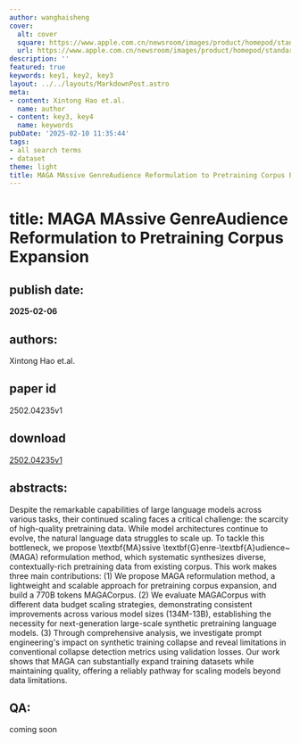 ```yaml
---
author: wanghaisheng
cover:
  alt: cover
  square: https://www.apple.com.cn/newsroom/images/product/homepod/standard/Apple-HomePod-hero-230118_big.jpg.large_2x.jpg
  url: https://www.apple.com.cn/newsroom/images/product/homepod/standard/Apple-HomePod-hero-230118_big.jpg.large_2x.jpg
description: ''
featured: true
keywords: key1, key2, key3
layout: ../../layouts/MarkdownPost.astro
meta:
- content: Xintong Hao et.al.
  name: author
- content: key3, key4
  name: keywords
pubDate: '2025-02-10 11:35:44'
tags:
- all search terms
- dataset
theme: light
title: MAGA MAssive GenreAudience Reformulation to Pretraining Corpus Expansion
---
```


# title: MAGA MAssive GenreAudience Reformulation to Pretraining Corpus Expansion 
## publish date: 
**2025-02-06** 
## authors: 
  Xintong Hao et.al. 
## paper id
2502.04235v1
## download
[2502.04235v1](http://arxiv.org/abs/2502.04235v1)
## abstracts:
Despite the remarkable capabilities of large language models across various tasks, their continued scaling faces a critical challenge: the scarcity of high-quality pretraining data. While model architectures continue to evolve, the natural language data struggles to scale up. To tackle this bottleneck, we propose \textbf{MA}ssive \textbf{G}enre-\textbf{A}udience~(MAGA) reformulation method, which systematic synthesizes diverse, contextually-rich pretraining data from existing corpus. This work makes three main contributions: (1) We propose MAGA reformulation method, a lightweight and scalable approach for pretraining corpus expansion, and build a 770B tokens MAGACorpus. (2) We evaluate MAGACorpus with different data budget scaling strategies, demonstrating consistent improvements across various model sizes (134M-13B), establishing the necessity for next-generation large-scale synthetic pretraining language models. (3) Through comprehensive analysis, we investigate prompt engineering's impact on synthetic training collapse and reveal limitations in conventional collapse detection metrics using validation losses. Our work shows that MAGA can substantially expand training datasets while maintaining quality, offering a reliably pathway for scaling models beyond data limitations.
## QA:
coming soon
